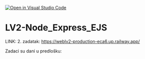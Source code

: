 [![Open in Visual Studio Code](https://classroom.github.com/assets/open-in-vscode-2e0aaae1b6195c2367325f4f02e2d04e9abb55f0b24a779b69b11b9e10269abc.svg)](https://classroom.github.com/online_ide?assignment_repo_id=19115918&assignment_repo_type=AssignmentRepo)

# LV2-Node_Express_EJS

LINK: 2. zadatak: https://weblv2-production-eca6.up.railway.app/

Zadaci su dani u predlošku:
